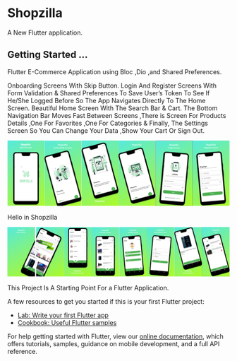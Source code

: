 # Shopzilla

A New Flutter application.

## Getting Started ...

Flutter E-Commerce Application using Bloc ,Dio ,and Shared Preferences.

Onboarding Screens With Skip Button. Login And Register Screens With Form Validation & Shared Preferences To Save User’s Token To See If He/She Logged Before So The App Navigates Directly To The Home Screen. Beautiful Home Screen With The Search Bar & Cart. The Bottom Navigation Bar Moves Fast Between Screens ,There is Screen For Products Details ,One For Favorites ,One For Categories & Finally, The Settings Screen So You Can Change Your Data ,Show Your Cart Or Sign Out.

![mockup 1](https://github.com/ZEM-Kamel/mockups/blob/main/mockups/shopzilla%20mockup%201.png)

Hello in Shopzilla 

![mockup 2](https://github.com/ZEM-Kamel/mockups/blob/main/mockups/shopzilla%20mockup%202.png)


This Project Is A Starting Point For a Flutter Application.

A few resources to get you started if this is your first Flutter project:

- [Lab: Write your first Flutter app](https://flutter.dev/docs/get-started/codelab)
- [Cookbook: Useful Flutter samples](https://flutter.dev/docs/cookbook)

For help getting started with Flutter, view our
[online documentation](https://flutter.dev/docs), which offers tutorials,
samples, guidance on mobile development, and a full API reference.
